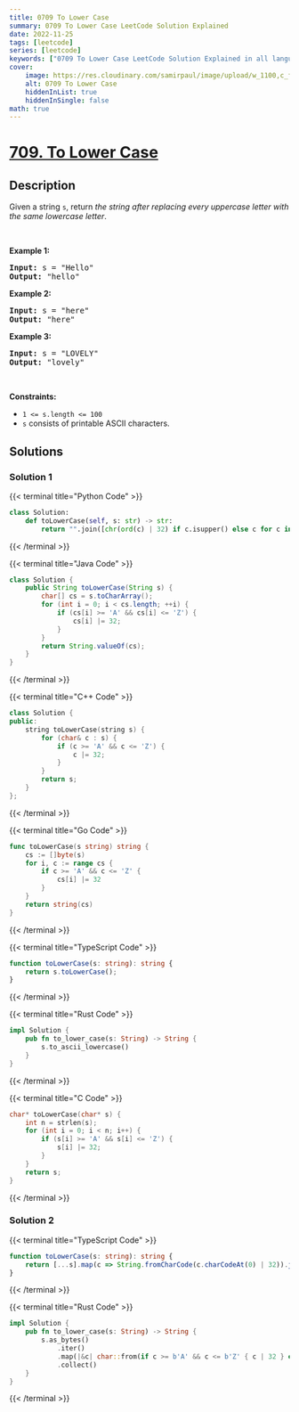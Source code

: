 ```yaml
---
title: 0709 To Lower Case
summary: 0709 To Lower Case LeetCode Solution Explained
date: 2022-11-25
tags: [leetcode]
series: [leetcode]
keywords: ["0709 To Lower Case LeetCode Solution Explained in all languages", "0709 To Lower Case", "LeetCode", "leetcode solution in Python3 C++ Java Go PHP Ruby Swift TypeScript Rust C# JavaScript C", "GeeksforGeeks", "InterviewBit", "Coding Ninjas", "HackerRank", "HackerEarth", "CodeChef", "TopCoder", "AlgoExpert", "freeCodeCamp", "Codeforces", "GitHub", "AtCoder", "Samir Paul"]
cover:
    image: https://res.cloudinary.com/samirpaul/image/upload/w_1100,c_fit,co_rgb:FFFFFF,l_text:Arial_75_bold:0709 To Lower Case - Solution Explained/problem-solving.webp
    alt: 0709 To Lower Case
    hiddenInList: true
    hiddenInSingle: false
math: true
---
```



# [709. To Lower Case](https://leetcode.com/problems/to-lower-case)


## Description

<p>Given a string <code>s</code>, return <em>the string after replacing every uppercase letter with the same lowercase letter</em>.</p>

<p>&nbsp;</p>
<p><strong class="example">Example 1:</strong></p>

<pre>
<strong>Input:</strong> s = &quot;Hello&quot;
<strong>Output:</strong> &quot;hello&quot;
</pre>

<p><strong class="example">Example 2:</strong></p>

<pre>
<strong>Input:</strong> s = &quot;here&quot;
<strong>Output:</strong> &quot;here&quot;
</pre>

<p><strong class="example">Example 3:</strong></p>

<pre>
<strong>Input:</strong> s = &quot;LOVELY&quot;
<strong>Output:</strong> &quot;lovely&quot;
</pre>

<p>&nbsp;</p>
<p><strong>Constraints:</strong></p>

<ul>
	<li><code>1 &lt;= s.length &lt;= 100</code></li>
	<li><code>s</code> consists of printable ASCII characters.</li>
</ul>

## Solutions

### Solution 1

<!-- tabs:start -->

{{< terminal title="Python Code" >}}
```python
class Solution:
    def toLowerCase(self, s: str) -> str:
        return "".join([chr(ord(c) | 32) if c.isupper() else c for c in s])
```
{{< /terminal >}}

{{< terminal title="Java Code" >}}
```java
class Solution {
    public String toLowerCase(String s) {
        char[] cs = s.toCharArray();
        for (int i = 0; i < cs.length; ++i) {
            if (cs[i] >= 'A' && cs[i] <= 'Z') {
                cs[i] |= 32;
            }
        }
        return String.valueOf(cs);
    }
}
```
{{< /terminal >}}

{{< terminal title="C++ Code" >}}
```cpp
class Solution {
public:
    string toLowerCase(string s) {
        for (char& c : s) {
            if (c >= 'A' && c <= 'Z') {
                c |= 32;
            }
        }
        return s;
    }
};
```
{{< /terminal >}}

{{< terminal title="Go Code" >}}
```go
func toLowerCase(s string) string {
	cs := []byte(s)
	for i, c := range cs {
		if c >= 'A' && c <= 'Z' {
			cs[i] |= 32
		}
	}
	return string(cs)
}
```
{{< /terminal >}}

{{< terminal title="TypeScript Code" >}}
```ts
function toLowerCase(s: string): string {
    return s.toLowerCase();
}
```
{{< /terminal >}}

{{< terminal title="Rust Code" >}}
```rust
impl Solution {
    pub fn to_lower_case(s: String) -> String {
        s.to_ascii_lowercase()
    }
}
```
{{< /terminal >}}

{{< terminal title="C Code" >}}
```c
char* toLowerCase(char* s) {
    int n = strlen(s);
    for (int i = 0; i < n; i++) {
        if (s[i] >= 'A' && s[i] <= 'Z') {
            s[i] |= 32;
        }
    }
    return s;
}
```
{{< /terminal >}}

<!-- tabs:end -->

### Solution 2

<!-- tabs:start -->

{{< terminal title="TypeScript Code" >}}
```ts
function toLowerCase(s: string): string {
    return [...s].map(c => String.fromCharCode(c.charCodeAt(0) | 32)).join('');
}
```
{{< /terminal >}}

{{< terminal title="Rust Code" >}}
```rust
impl Solution {
    pub fn to_lower_case(s: String) -> String {
        s.as_bytes()
            .iter()
            .map(|&c| char::from(if c >= b'A' && c <= b'Z' { c | 32 } else { c }))
            .collect()
    }
}
```
{{< /terminal >}}

<!-- tabs:end -->

<!-- end -->

